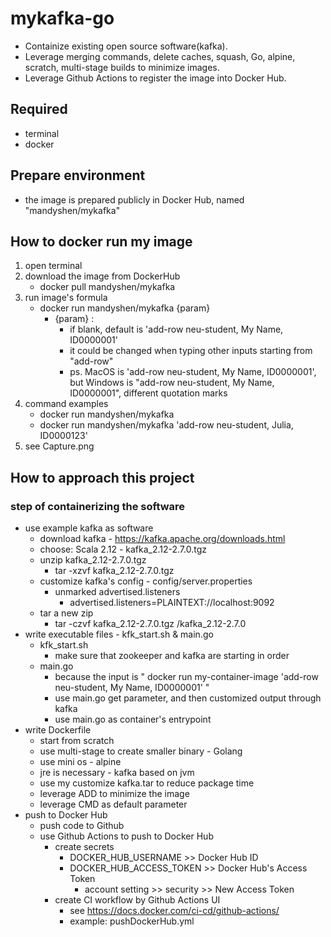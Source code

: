 # mykafka-go
* Containize existing open source software(kafka).
* Leverage merging commands, delete caches, squash, Go, alpine, scratch, multi-stage builds to minimize images.
* Leverage Github Actions to register the image into Docker Hub.

## Required
* terminal
* docker

## Prepare environment
* the image is prepared publicly in Docker Hub, named "mandyshen/mykafka"

## How to docker run my image
1. open terminal
2. download the image from DockerHub
   * docker pull mandyshen/mykafka
3. run image's formula
   * docker run mandyshen/mykafka {param}
      * {param} :
         * if blank, default is 'add-row neu-student, My Name, ID0000001'
         * it could be changed when typing other inputs starting from "add-row"
         * ps. MacOS is 'add-row neu-student, My Name, ID0000001', but Windows is "add-row neu-student, My Name, ID0000001", different quotation marks
4. command examples
   * docker run mandyshen/mykafka
   * docker run mandyshen/mykafka 'add-row neu-student, Julia, ID0000123'
5. see Capture.png

## How to approach this project
### step of containerizing the software
* use example kafka as software
    * download kafka - https://kafka.apache.org/downloads.html
    * choose: Scala 2.12  - kafka_2.12-2.7.0.tgz
    * unzip kafka_2.12-2.7.0.tgz
        * tar -xzvf kafka_2.12-2.7.0.tgz
    * customize kafka's config - config/server.properties
        * unmarked advertised.listeners
            * advertised.listeners=PLAINTEXT://localhost:9092
    * tar a new zip
        * tar -czvf kafka_2.12-2.7.0.tgz /kafka_2.12-2.7.0
* write executable files - kfk_start.sh & main.go
    * kfk_start.sh
        * make sure that zookeeper and kafka are starting in order
    * main.go
        * because the input is " docker run my-container-image 'add-row neu-student, My Name, ID0000001' "
        * use main.go get parameter, and then customized output through kafka
        * use main.go as container's entrypoint
* write Dockerfile
    * start from scratch
    * use multi-stage to create smaller binary - Golang
    * use mini os - alpine
    * jre is necessary - kafka based on jvm
    * use my customize kafka.tar to reduce package time
    * leverage ADD to minimize the image
    * leverage CMD as default parameter
* push to Docker Hub
    * push code to Github
    * use Github Actions to push to Docker Hub
        * create secrets
            * DOCKER_HUB_USERNAME >> Docker Hub ID
            * DOCKER_HUB_ACCESS_TOKEN >> Docker Hub's Access Token
                * account setting >> security >> New Access Token
        * create CI workflow by Github Actions UI
            * see https://docs.docker.com/ci-cd/github-actions/
            * example: pushDockerHub.yml
